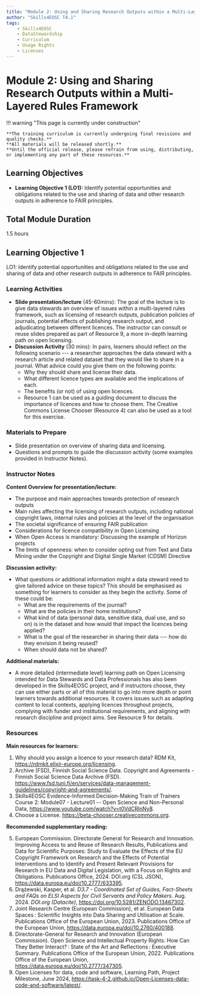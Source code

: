```yaml
---
title: "Module 2: Using and Sharing Research Outputs within a Multi-Layered Rules Framework"
author: "Skills4EOSC T4.1"
tags:
    - Skills4EOSC
    - DataStewardship
    - Curriculum
    - Usage Rights
    - Licenses
---
```


# Module 2: Using and Sharing Research Outputs within a Multi-Layered Rules Framework


!!! warning "This page is currently under construction"

    **The training curriculum is currently undergoing final revisions and quality checks.**
    **All materials will be released shortly.**
    **Until the official release, please refrain from using, distributing, or implementing any part of these resources.**


## Learning Objectives

- **Learning Objective 1 (LO1):** Identify potential opportunities and obligations related to the use and sharing of data and other research outputs in adherence to FAIR principles.


## Total Module Duration

1.5 hours


## Learning Objective 1

LO1: Identify potential opportunities and obligations related to the use and sharing of data and other research outputs in adherence to FAIR principles.


### Learning Activities

- **Slide presentation/lecture** (45-60mins): The goal of the lecture is to give data stewards an overview of issues within a multi-layered rules framework, such as licensing of research outputs, publication policies of journals, potential effects of publishing research output, and adjudicating between different licences. The instructor can consult or reuse slides prepared as part of Resource 9, a more in-depth learning path on open licensing.
- **Discussion Activity** (30 mins): In pairs, learners should reflect on the following scenario --- a researcher approaches the data steward with a research article and related dataset that they would like to share in a journal. What advice could you give them on the following points:
    - Why they should share and license their data.
    - What different licence types are available and the implications of each.
    - The benefits (or not) of using open licences.
    - Resource 1 can be used as a guiding document to discuss the importance of licences and how to choose them. The Creative Commons License Chooser (Resource 4) can also be used as a tool for this exercise.


### Materials to Prepare

- Slide presentation on overview of sharing data and licensing.
- Questions and prompts to guide the discussion activity (some examples provided in Instructor Notes).


### Instructor Notes

**Content Overview for presentation/lecture:**

- The purpose and main approaches towards protection of research outputs
- Main rules affecting the licensing of research outputs, including national copyright laws, internal rules and policies at the level of the organisation
- The societal significance of ensuring FAIR publication
- Considerations for licence compatibility in Open Licensing
- When Open Access is mandatory: Discussing the example of Horizon projects
- The limits of openness: when to consider opting out from Text and Data Mining under the Copyright and Digital Single Market (CDSM) Directive

**Discussion activity:**

- What questions or additional information might a data steward need to give tailored advice on these topics? This should be emphasised as something for learners to consider as they begin the activity. Some of these could be:
    - What are the requirements of the journal?
    - What are the policies in their home institutions?
    - What kind of data (personal data, sensitive data, dual use, and so on) is in the dataset and how would that impact the licences being applied?
    - What is the goal of the researcher in sharing their data --- how do they envision it being reused?
    - When should data not be shared?

**Additional materials:**

- A more detailed (intermediate level) learning path on Open Licensing intended for Data Stewards and Data Professionals has also been developed in the Skills4EOSC project, and if instructors choose, they can use either parts or all of this material to go into more depth or point learners towards additional resources. It covers issues such as adapting content to local contexts, applying licences throughout projects, complying with funder and institutional requirements, and aligning with research discipline and project aims. See Resource 9 for details.


### Resources

**Main resources for learners:**

1. Why should you assign a licence to your research data? RDM Kit, <https://rdmkit.elixir-europe.org/licensing>.
2. Archive (FSD), Finnish Social Science Data. Copyright and Agreements - Finnish Social Science Data Archive (FSD). <https://www.fsd.tuni.fi/en/services/data-management-guidelines/copyright-and-agreements/>.
3. Skills4EOSC Evidence-Informed Decision-Making Train of Trainers Course 2: Module07 - Lecture01 -- Open Science and Non-Personal Data, <https://www.youtube.com/watch?v=t0VdCRlnNy8>.
4. Choose a License. <https://beta-chooser.creativecommons.org>.

**Recommended supplementary reading:**

5. European Commission. Directorate General for Research and Innovation. Improving Access to and Reuse of Research Results, Publications and Data for Scientific Purposes: Study to Evaluate the Effects of the EU Copyright Framework on Research and the Effects of Potential Interventions and to Identify and Present Relevant Provisions for Research in EU Data and Digital Legislation, with a Focus on Rights and Obligations. Publications Office, 2024. DOI.org (CSL JSON), <https://data.europa.eu/doi/10.2777/633395>.
6. Drążewski, Kasper, et al. *D3.7 - Coordinated Set of Guides, Fact-Sheets and FAQs on ELSI Aspects for Civil Servants and Policy Makers*. Aug. 2024. *DOI.org (Datacite)*, <https://doi.org/10.5281/ZENODO.13467302>.
7. Joint Research Centre (European Commission), et al. European Data Spaces : Scientific Insights into Data Sharing and Utilisation at Scale. Publications Office of the European Union, 2023. Publications Office of the European Union, <https://data.europa.eu/doi/10.2760/400188>.
8. Directorate-General for Research and Innovation (European Commission). Open Science and Intellectual Property Rights: How Can They Better Interact? : State of the Art and Reflections : Executive Summary. Publications Office of the European Union, 2022. Publications Office of the European Union, <https://data.europa.eu/doi/10.2777/347305>.
9. Open Licenses for data, code and software, Learning Path, Project Milestone, June 2024, <https://task-4-2.github.io/Open-Licenses-data-code-and-software/latest/>.
